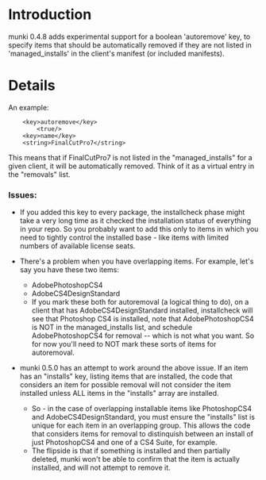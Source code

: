 # Introduction #

munki 0.4.8 adds experimental support for a boolean 'autoremove' key, to specify items that should be automatically removed if they are not listed in 'managed\_installs' in the client's manifest (or included manifests).


# Details #

An example:

```
	<key>autoremove</key>
        <true/>
	<key>name</key>
	<string>FinalCutPro7</string>
```

This means that if FinalCutPro7 is not listed in the "managed\_installs" for a given client, it will be automatically removed. Think of it as a virtual entry in the "removals" list.

### Issues: ###

  * If you added this key to every package, the installcheck phase might take a very long time as it checked the installation status of everything in your repo. So you probably want to add this only to items in which you need to tightly control the installed base - like items with limited numbers of available license seats.

  * There's a problem when you have overlapping items. For example, let's say you have these two items:
    * AdobePhotoshopCS4
    * AdobeCS4DesignStandard
    * If you mark these both for autoremoval (a logical thing to do), on a client that has AdobeCS4DesignStandard installed, installcheck will see that Photoshop CS4 is installed, note that AdobePhotoshopCS4 is NOT in the managed\_installs list, and schedule AdobePhotoshopCS4 for removal -- which is not what you want.  So for now you'll need to NOT mark these sorts of items for autoremoval.

  * munki 0.5.0 has an attempt to work around the above issue. If an item has an "installs" key, listing items that are installed, the code that considers an item for possible removal will not consider the item installed unless ALL items in the "installs" array are installed.
    * So - in the case of overlapping installable items like PhotoshopCS4 and AdobeCS4DesignStandard, you must ensure the "installs" list is unique for each item in an overlapping group. This allows the code that considers items for removal to distinquish between an install of just PhotoshopCS4 and one of a CS4 Suite, for example.
    * The flipside is that if something is installed and then partially deleted, munki won't be able to confirm that the item is actually installed, and will not attempt to remove it.